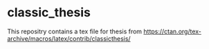 # classic_thesis 

This repositry contains a tex file for thesis from https://ctan.org/tex-archive/macros/latex/contrib/classicthesis/
